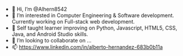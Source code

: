 - 👋 Hi, I’m @Alhern8542
- 👀 I’m interested in Computer Engineering & Software development. Currently working on Full-stack web development.
- 🌱 Self taught learner improving on Python, Javascript, HTML5, CSS, Java, and Android Studio skills.
- 💞️ I’m looking to collaborate on ...
- 📫 https://www.linkedin.com/in/alberto-hernandez-683b0b11a

<!---
Alhern8542/Alhern8542 is a ✨ special ✨ repository because its `README.md` (this file) appears on your GitHub profile.
You can click the Preview link to take a look at your changes.
--->
